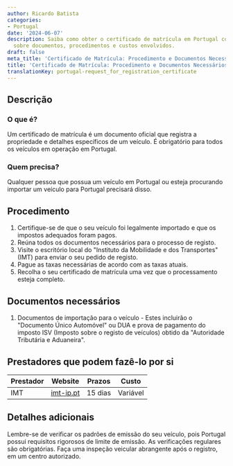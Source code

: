 ```yaml
---
author: Ricardo Batista
categories:
- Portugal
date: '2024-06-07'
description: Saiba como obter o certificado de matrícula em Portugal com o guia detalhado
  sobre documentos, procedimentos e custos envolvidos.
draft: false
meta_title: 'Certificado de Matrícula: Procedimento e Documentos Necessários'
title: 'Certificado de Matrícula: Procedimento e Documentos Necessários'
translationKey: portugal-request_for_registration_certificate
---
```



## Descrição
### O que é?
Um certificado de matrícula é um documento oficial que registra a propriedade e detalhes específicos de um veículo. É obrigatório para todos os veículos em operação em Portugal.
### Quem precisa?
Qualquer pessoa que possua um veículo em Portugal ou esteja procurando importar um veículo para Portugal precisará disso.

## Procedimento
1. Certifique-se de que o seu veículo foi legalmente importado e que os impostos adequados foram pagos.
2. Reúna todos os documentos necessários para o processo de registo.
3. Visite o escritório local do "Instituto da Mobilidade e dos Transportes" (IMT) para enviar o seu pedido de registo.
4. Pague as taxas necessárias de acordo com as taxas atuais.
5. Recolha o seu certificado de matrícula uma vez que o processamento esteja completo.

## Documentos necessários
1. Documentos de importação para o veículo - Estes incluirão o "Documento Único Automóvel" ou DUA e prova de pagamento do imposto ISV (Imposto sobre o registo de veículos) obtido da "Autoridade Tributária e Aduaneira".

## Prestadores que podem fazê-lo por si

| Prestador       |     Website                            |     Prazos       |       Custo      |
| --------------- | -------------------------------------- |  :-------------: | :--------------: |
| IMT             |  [imt-ip.pt](http://www.imt-ip.pt)     |      15 dias     |        Variável  |

## Detalhes adicionais
Lembre-se de verificar os padrões de emissão do seu veículo, pois Portugal possui requisitos rigorosos de limite de emissão. As verificações regulares são obrigatórias. Faça uma inspeção veicular abrangente após o registro, em um centro autorizado.